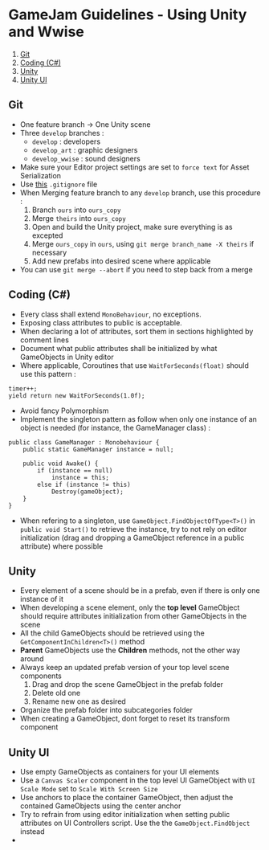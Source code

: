 # GameJam Guidelines - Using Unity and Wwise
1. [Git](#git)
2. [Coding (C#)](#coding-c)
3. [Unity](#unity)
4. [Unity UI](#unity-ui)
## Git
- One feature branch -> One Unity scene
- Three `develop` branches :
	- `develop` : developers
	- `develop_art` : graphic designers
	- `develop_wwise` : sound designers
- Make sure your Editor project settings are set to `force text` for Asset Serialization
- Use  [this](https://pastebin.com/8pkAUhfW) `.gitignore` file
- When Merging feature branch to any `develop` branch, use this procedure : 
	1. Branch `ours` into `ours_copy`
	2. Merge `theirs` into `ours_copy`
	3. Open and build the Unity project, make sure everything is as excepted
	4. Merge `ours_copy` in `ours`, using `git merge branch_name -X theirs` if necessary
	5. Add new prefabs into desired scene where applicable
- You can use `git merge --abort` if you need to step back from a merge
## Coding (C#)
- Every class shall extend `MonoBehaviour`, no exceptions.
- Exposing class attributes to public is acceptable.
- When declaring a lot of attributes, sort them in sections highlighted by comment lines
- Document what public attributes shall be initialized by what GameObjects in Unity editor
- Where applicable, Coroutines that use `WaitForSeconds(float)` should use this pattern : 
```
timer++;
yield return new WaitForSeconds(1.0f);
```
- Avoid fancy Polymorphism
- Implement the singleton pattern as follow when only one instance of an object is needed (for instance, the GameManager class) :
```
public class GameManager : Monobehaviour {
	public static GameManager instance = null;
	
	public void Awake() {
		if (instance == null)
			instance = this;
		else if (instance != this)
	      	Destroy(gameObject);
	}
}
```
- When refering to a singleton, use `GameObject.FindObjectOfType<T>()` in `public void Start()` to retrieve the instance, try to not rely on editor initialization (drag and dropping a GameObject reference in a public attribute) where possible 
## Unity
- Every element of a scene should be in a prefab, even if there is only one instance of it
- When developing a scene element, only the **top level** GameObject should require attributes initialization from other GameObjects in the scene
-  All the child GameObjects should be retrieved using the `GetComponentInChildren<T>()` method
- **Parent** GameObjects use the **Children** methods, not the other way around
- Always keep an updated prefab version of your top level scene components
	1. Drag and drop the scene GameObject in the prefab folder
	2. Delete old one
	3. Rename new one as desired
- Organize the prefab folder into subcategories folder
- When creating a GameObject, dont forget to reset its transform component
## Unity UI
- Use empty GameObjects as containers for your UI elements
- Use a `Canvas Scaler` component in the top level UI GameObject with `UI Scale Mode` set to `Scale With Screen Size` 
- Use anchors to place the container GameObject, then adjust the contained GameObjects using the center anchor
- Try to refrain from using editor initialization when setting public attributes on UI Controllers script. Use the the `GameObject.FindObject` instead
- 
